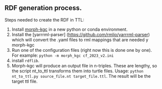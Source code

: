 ## RDF generation process.

Steps needed to create the RDF in TTL:
1. Install [morph-kgc](https://github.com/oeg-upm/morph-kgc) in a new python or conda environment.
2. Install the [yarrrml-parser] (https://github.com/rmlio/yarrrml-parser) which will convert the .yaml files to rml mappings that are needed y morph-kgc
3. Run one of the configuration files (right now this is done one by one). For example: `python -m morph_kgc cf_2023_v2.ini`
4. install `rdflib`. 
5. Morph-kgc will produce an output file in n-triples. These are lengthy, so the script nt_to_ttl transforms them into turtle files. Usage: `python nt_to_ttl.py source_file.nt target_file.ttl`. The result will be the target ttl file.

